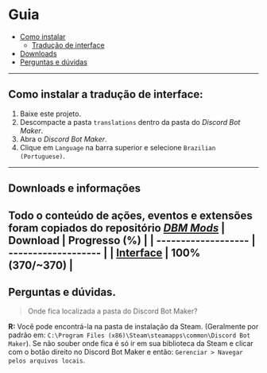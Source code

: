 # Guia
- [Como instalar](#como-instalar-a-tradução-de-interface)
  - [Tradução de interface](#como-instalar-a-tradução-de-interface)
- [Downloads](#downloads-e-informações)
- [Perguntas e dúvidas](#perguntas-e-dúvidas)
** **
## Como instalar a tradução de interface:
1. Baixe este projeto.
2. Descompacte a pasta `translations` dentro da pasta do _Discord Bot Maker_.
3. Abra o _Discord Bot Maker_.
4. Clique em `Language` na barra superior e selecione `Brazilian (Portuguese)`.
---
## Downloads e informações
Todo o conteúdo de ações, eventos e extensões foram copiados do repositório [_DBM Mods_](https://github.com/dbm-network/mods)
|       Download      |  Progresso (%)  |
| ------------------- | ------------------- |
| [Interface](https://minhaskamal.github.io/DownGit/#/home?url=https://github.com/t0piy/DBM_pt-br/tree/main/translations) | 100% (370/~370) |
---
## Perguntas e dúvidas.
> Onde fica localizada a pasta do Discord Bot Maker?  

**R:** Você pode encontrá-la na pasta de instalação da Steam. (Geralmente por padrão em: `C:\Program Files (x86)\Steam\steamapps\common\Discord Bot Maker`). Se não souber onde fica é só ir em sua biblioteca da Steam e clicar com o botão direito no Discord Bot Maker e então: `Gerenciar > Navegar pelos arquivos locais`.
